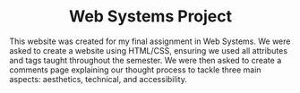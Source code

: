 <h1 align="center">Web Systems Project</h1>

This website was created for my final assignment in Web Systems. We were asked to create a website using HTML/CSS, ensuring we used all attributes and tags taught throughout the semester. We were then asked to create a comments page explaining our thought process to tackle three main aspects: aesthetics, technical, and accessibility.
